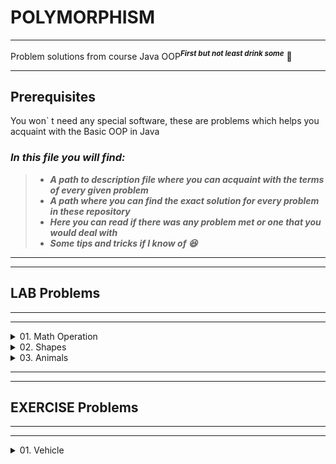 # **POLYMORPHISM**
*****

Problem solutions from course Java OOP<sup>***First but not least drink some***</sup> **🍺**

************

## **Prerequisites**

You won` t need any special software, these are problems which helps you acquaint with the Basic OOP in Java

### *In this file you will find:*

> - **_***A path to description file where you can acquaint with the terms of every given problem***_**
> - ***A path where you can find the exact solution for every problem in these repository***
> - ***Here you can read if there was any problem met or one that you would deal with***
> - ***Some tips and tricks if I know of 😆***


******************
***************

## LAB Problems

****************
****************

<details>
<summary>01. Math Operation</summary>

 - This is the [Description :scroll:](https://github.com/SophiyaYO/Polymorphism/blob/master/src/mathOperations/DESCRIPTION.md#math-operation)

 - This is the [Solution :cherries:](https://github.com/SophiyaYO/Polymorphism/blob/master/src/mathOperations/MathOperation.java)
 
 </details>
 
 <details>
 <summary>02. Shapes</summary>
 
  - This is the [Description :scroll:](https://github.com/SophiyaYO/Polymorphism/blob/master/src/shape/DESCRIPTION.md#math-operation)
  - This is the [Solution :cherries:](https://github.com/SophiyaYO/Polymorphism/blob/master/src/shape)
  
  ### _Tips :collision: :_

  
  :point_right: _use Wrapper class Double_
  
  :point_right: _sets should be protected_ 
  
  :point_right: _getRadius should be public **final Double** getRadius_ :hocho:
  </details>
 
 <details>
 <summary>03. Animals</summary>
 
  - This is the [Description :scroll:](https://github.com/SophiyaYO/Polymorphism/blob/master/src/animal/DESCRIPTION.md#math-operation)
  - This is the [Solution :cherries:](https://github.com/SophiyaYO/Polymorphism/blob/master/src/animal)
  
  </details>
 
 ******************
 ***************
 
 ## EXERCISE Problems
 
 ****************
 ****************
 
 <details>
 <summary>01. Vehicle</summary>
 
  - This is the [Description :scroll:](https://github.com/SophiyaYO/Polymorphism/blob/master/src/vehicles/DESCRIPTION.md#math-operation)
 
  - This is the [Solution :cherries:](https://github.com/SophiyaYO/Polymorphism/blob/master/src/vehicles/MathOperation.java)
  
  </details>